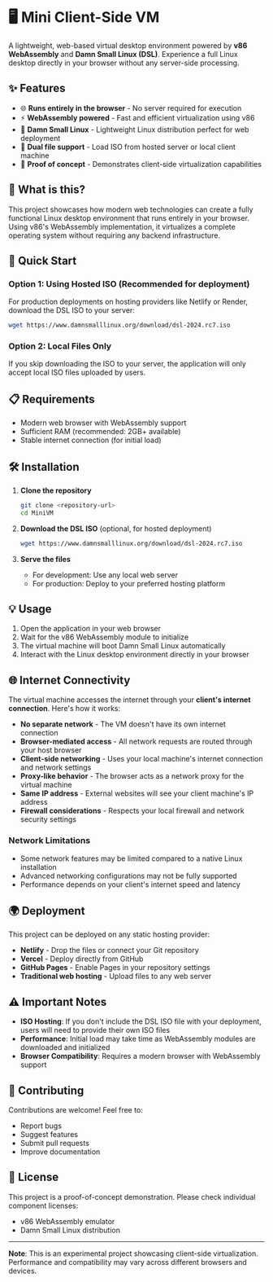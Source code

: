 # 🖥️ Mini Client-Side VM

A lightweight, web-based virtual desktop environment powered by **v86 WebAssembly** and **Damn Small Linux (DSL)**. Experience a full Linux desktop directly in your browser without any server-side processing.

## ✨ Features

- 🌐 **Runs entirely in the browser** - No server required for execution
- ⚡ **WebAssembly powered** - Fast and efficient virtualization using v86
- 🐧 **Damn Small Linux** - Lightweight Linux distribution perfect for web deployment
- 📁 **Dual file support** - Load ISO from hosted server or local client machine
- 🎯 **Proof of concept** - Demonstrates client-side virtualization capabilities

## 🎯 What is this?

This project showcases how modern web technologies can create a fully functional Linux desktop environment that runs entirely in your browser. Using v86's WebAssembly implementation, it virtualizes a complete operating system without requiring any backend infrastructure.

## 🚀 Quick Start

### Option 1: Using Hosted ISO (Recommended for deployment)

For production deployments on hosting providers like Netlify or Render, download the DSL ISO to your server:

```bash
wget https://www.damnsmalllinux.org/download/dsl-2024.rc7.iso
```

### Option 2: Local Files Only

If you skip downloading the ISO to your server, the application will only accept local ISO files uploaded by users.

## 📋 Requirements

- Modern web browser with WebAssembly support
- Sufficient RAM (recommended: 2GB+ available)
- Stable internet connection (for initial load)

## 🛠️ Installation

1. **Clone the repository**
   ```bash
   git clone <repository-url>
   cd MiniVM
   ```

2. **Download the DSL ISO** (optional, for hosted deployment)
   ```bash
   wget https://www.damnsmalllinux.org/download/dsl-2024.rc7.iso
   ```

3. **Serve the files**
   - For development: Use any local web server
   - For production: Deploy to your preferred hosting platform

## 💡 Usage

1. Open the application in your web browser
2. Wait for the v86 WebAssembly module to initialize
3. The virtual machine will boot Damn Small Linux automatically
4. Interact with the Linux desktop environment directly in your browser

## 🌐 Internet Connectivity

The virtual machine accesses the internet through your **client's internet connection**. Here's how it works:

- **No separate network** - The VM doesn't have its own internet connection
- **Browser-mediated access** - All network requests are routed through your host browser
- **Client-side networking** - Uses your local machine's internet connection and network settings
- **Proxy-like behavior** - The browser acts as a network proxy for the virtual machine
- **Same IP address** - External websites will see your client machine's IP address
- **Firewall considerations** - Respects your local firewall and network security settings

### Network Limitations

- Some network features may be limited compared to a native Linux installation
- Advanced networking configurations may not be fully supported
- Performance depends on your client's internet speed and latency

## 🌍 Deployment

This project can be deployed on any static hosting provider:

- **Netlify** - Drop the files or connect your Git repository
- **Vercel** - Deploy directly from GitHub
- **GitHub Pages** - Enable Pages in your repository settings
- **Traditional web hosting** - Upload files to any web server

## ⚠️ Important Notes

- **ISO Hosting**: If you don't include the DSL ISO file with your deployment, users will need to provide their own ISO files
- **Performance**: Initial load may take time as WebAssembly modules are downloaded and initialized
- **Browser Compatibility**: Requires a modern browser with WebAssembly support

## 🤝 Contributing

Contributions are welcome! Feel free to:
- Report bugs
- Suggest features
- Submit pull requests
- Improve documentation

## 📄 License

This project is a proof-of-concept demonstration. Please check individual component licenses:
- v86 WebAssembly emulator
- Damn Small Linux distribution

---

**Note**: This is an experimental project showcasing client-side virtualization. Performance and compatibility may vary across different browsers and devices.
